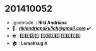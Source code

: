# 201410052
+ :godmode: : **Riki Andriana**  
+ :email: : ***rikiandrianakuliah@gmail.com*** :heavy_check_mark:
+ :phone: : :zero::eight::two::one: :one::nine::one::zero: :five::two::one::five:
+ :house: : **Lemahsugih**
